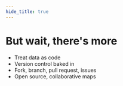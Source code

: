 ```yaml
---
hide_title: true
---
```


# But wait, **there's more**

* Treat data as code
* Version control baked in
* Fork, branch, pull request, issues
* Open source, collaborative maps
